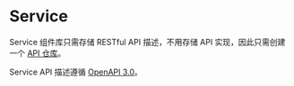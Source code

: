 # Service

Service 组件库只需存储 RESTful API 描述，不用存储 API 实现，因此只需创建一个 [API 仓库](api-repo/index.md)。

Service API 描述遵循 [OpenAPI 3.0](http://spec.openapis.org/oas/v3.0.3)。
